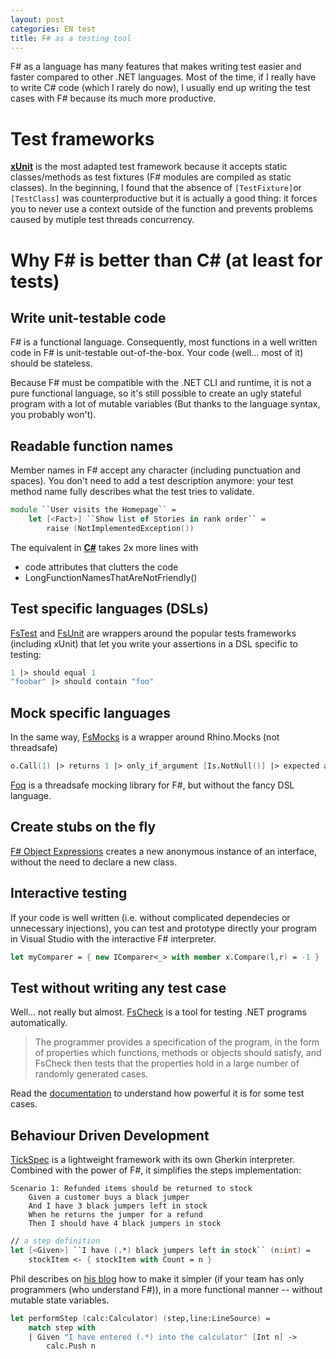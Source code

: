 ```yaml
---
layout: post
categories: EN test
title: F# as a testing tool
---
```


F# as a language has many features that makes writing test easier and faster compared to other .NET languages.
Most of the time, if I really have to write C# code (which I rarely do now), I usually end up writing the test cases with F# because its much more productive.

Test frameworks
=================

**[xUnit](https://github.com/xunit/xunit)** is the most adapted test framework because it accepts static classes/methods as test fixtures (F# modules are compiled as static classes). In the beginning, I found that the absence of `[TestFixture]`or `[TestClass]` was counterproductive but it is actually a good thing: it forces you to never use a context outside of the function and prevents problems caused by mutiple test threads concurrency.


Why F# is better than C# (at least for tests)
=================

## Write unit-testable code
F# is a functional language. Consequently, most functions in a well written code in F# is unit-testable out-of-the-box. Your code (well... most of it) should be stateless.

Because F# must be compatible with the .NET  CLI and runtime, it is not a pure functional language, so it's still possible to create an ugly stateful program with a lot of mutable variables (But thanks to the language syntax, you probably won't).

## Readable function names
Member names in F# accept any character (including punctuation and spaces). You don't need to add a test description anymore: your test method name fully describes what the test tries to validate.

```fsharp
module ``User visits the Homepage`` =
	let [<Fact>] ``Show list of Stories in rank order`` =
		raise (NotImplementedException())
```

The equivalent in [**C#**](https://gist.github.com/andriniaina/11304542#file-visithomepage-cs) takes 2x more lines with 

* code attributes that clutters the code
* LongFunctionNamesThatAreNotFriendly()

## Test specific languages (DSLs)
[FsTest](http://fstest.codeplex.com/) and [FsUnit](https://github.com/fsharp/fsunit) are wrappers around the popular tests frameworks (including xUnit) that let you write your assertions in a DSL specific to testing:

```fsharp
1 |> should equal 1
"foobar" |> should contain "foo"
```

## Mock specific languages
In the same way, [FsMocks](https://github.com/andriniaina/FsMocks) is a wrapper around Rhino.Mocks  (not threadsafe)

```fsharp
o.Call(1) |> returns 1 |> only_if_argument [Is.NotNull()] |> expected at_least_once
```

[Foq](https://foq.codeplex.com/) is a threadsafe mocking library for F#, but without the fancy DSL language.

## Create stubs on the fly
[F# Object Expressions](http://msdn.microsoft.com/en-us/library/dd233237.aspx) creates a new anonymous instance of an interface, without the need to declare a new class.

## Interactive testing
If your code is well written (i.e. without complicated dependecies or unnecessary injections), you can test and prototype directly your program in Visual Studio with the interactive F# interpreter.

```fsharp
let myComparer = { new IComparer<_> with member x.Compare(l,r) = -1 }
```

## Test without writing any test case
Well... not really but almost. [FsCheck](https://github.com/fsharp/FsCheck) is a tool for testing .NET programs automatically.

> The programmer provides a specification of the program, in the form of properties which functions, methods or objects should satisfy, and FsCheck then tests that the properties hold in a large number of randomly generated cases.

Read the [documentation](https://github.com/fsharp/FsCheck/blob/master/Docs/Documentation.md) to understand how powerful it is for some test cases.

## Behaviour Driven Development
[TickSpec](http://tickspec.codeplex.com/) is a lightweight framework with its own Gherkin interpreter.
Combined with the power of F#, it simplifies the steps implementation:

```
Scenario 1: Refunded items should be returned to stock
	Given a customer buys a black jumper
	And I have 3 black jumpers left in stock 
	When he returns the jumper for a refund 
	Then I should have 4 black jumpers in stock 
```

```fsharp
// a step definition
let [<Given>] ``I have (.*) black jumpers left in stock`` (n:int) =  
    stockItem <- { stockItem with Count = n }
```

Phil describes on [his blog](http://trelford.com/blog/post/FunkyBDD.aspx) how to make it simpler (if your team has only programmers (who understand F#)), in a more functional manner -- without mutable state variables.

```fsharp
let performStep (calc:Calculator) (step,line:LineSource) =
    match step with
    | Given "I have entered (.*) into the calculator" [Int n] ->
        calc.Push n                        
```




